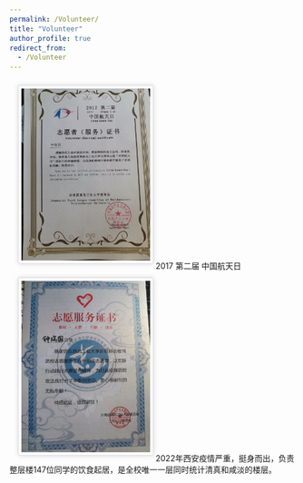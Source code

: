 ```yaml
---
permalink: /Volunteer/
title: "Volunteer"
author_profile: true
redirect_from: 
  - /Volunteer
---
```



<img src='/images/volunteer1.jpg' height="45%" width="45%" style='
border-radius:3px; box-shadow:rgba(0,0,0,0.15) 0 0 8px;background:#FBFBFB;border:1px solid #ddd;margin:10px auto;margin-left: 15px;padding:5px;
'/> 
2017 第二届 中国航天日 
<img src='/images/volunteer2.jpg' height="45%" width="45%" style='
border-radius:3px; box-shadow:rgba(0,0,0,0.15) 0 0 8px;background:#FBFBFB;border:1px solid #ddd;margin:10px auto;margin-left: 15px;padding:5px;
'/> 
2022年西安疫情严重，挺身而出，负责整层楼147位同学的饮食起居，是全校唯一一层同时统计清真和咸淡的楼层。



